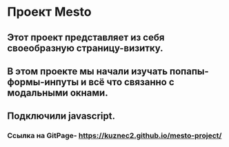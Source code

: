 # Проект Mesto

## Этот проект представляет из себя своеобразную страницу-визитку.

## В этом проекте мы начали изучать попапы-формы-инпуты и всё что связанно с модальными окнами.

## Подключили javascript.

### Ссылка на GitPage- https://kuznec2.github.io/mesto-project/



